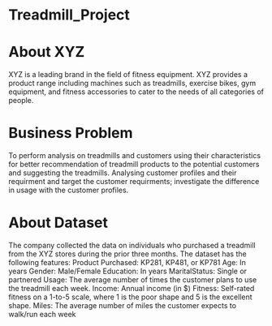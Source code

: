 # Treadmill_Project

# About XYZ
XYZ is a leading brand in the field of fitness equipment. XYZ provides a product range including machines such as treadmills, exercise bikes, gym equipment, and fitness accessories to cater to the needs of all categories of people.

# Business Problem
To perform analysis on treadmills and customers using their characteristics for better recommendation of treadmill products to the potential customers and suggesting the treadmills. Analysing customer profiles and their requirment and target the customer requirments; investigate the difference in usage with the customer profiles.

# About Dataset
The company collected the data on individuals who purchased a treadmill from the XYZ stores during the prior three months. The dataset has the following features:
Product Purchased:	KP281, KP481, or KP781
Age:	In years
Gender:	Male/Female
Education:	In years
MaritalStatus:	Single or partnered
Usage:	The average number of times the customer plans to use the treadmill each week.
Income:	Annual income (in $)
Fitness:	Self-rated fitness on a 1-to-5 scale, where 1 is the poor shape and 5 is the excellent shape.
Miles:	The average number of miles the customer expects to walk/run each week
